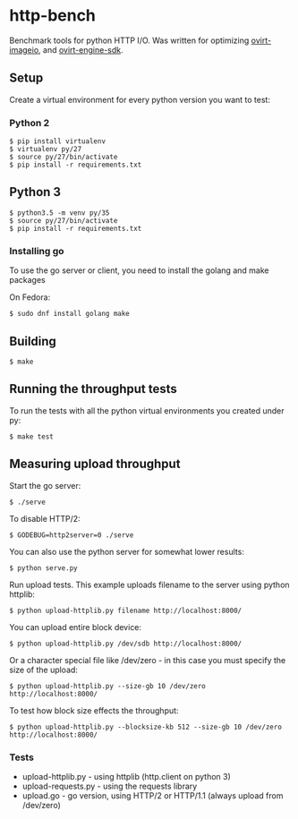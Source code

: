# http-bench

Benchmark tools for python HTTP I/O. Was written for optimizing
[ovirt-imageio](https://github.com/ovirt/ovirt-imageio), and
[ovirt-engine-sdk](https://github.com/ovirt/ovirt-engine-sdk).


## Setup

Create a virtual environment for every python version you want to test:

### Python 2

    $ pip install virtualenv
    $ virtualenv py/27
    $ source py/27/bin/activate
    $ pip install -r requirements.txt

## Python 3

    $ python3.5 -m venv py/35
    $ source py/27/bin/activate
    $ pip install -r requirements.txt


### Installing go

To use the go server or client, you need to install the golang and make
packages

On Fedora:

    $ sudo dnf install golang make


## Building

    $ make


## Running the throughput tests

To run the tests with all the python virtual environments you created
under py:

    $ make test


## Measuring upload throughput

Start the go server:

    $ ./serve

To disable HTTP/2:

    $ GODEBUG=http2server=0 ./serve

You can also use the python server for somewhat lower results:

    $ python serve.py

Run upload tests. This example uploads filename to the server using
python httplib:

    $ python upload-httplib.py filename http://localhost:8000/

You can upload entire block device:

    $ python upload-httplib.py /dev/sdb http://localhost:8000/

Or a character special file like /dev/zero - in this case you must
specify the size of the upload:

    $ python upload-httplib.py --size-gb 10 /dev/zero http://localhost:8000/

To test how block size effects the throughput:

    $ python upload-httplib.py --blocksize-kb 512 --size-gb 10 /dev/zero http://localhost:8000/


### Tests

- upload-httplib.py - using httplib (http.client on python 3)
- upload-requests.py - using the requests library
- upload.go - go version, using HTTP/2 or HTTP/1.1 (always upload from /dev/zero)
